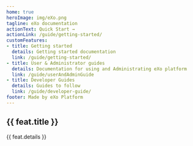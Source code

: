 ```yaml
---
home: true
heroImage: img/eXo.png
tagline: eXo documentation
actionText: Quick Start →
actionLink: /guide/getting-started/
customFeatures:
- title: Getting started
  details: Getting started documentation
  link: /guide/getting-started/
- title: User & Administrator guides
  details: Documentation for using and Administrating eXo platform
  link: /guide/userAndAdminGuide
- title: Developer Guides
  details: Guides to follow
  link: /guide/developer-guide/
footer: Made by eXo Platform
---
```


<div class="features">
  <div class="feature" v-for="feat in $page.frontmatter.customFeatures">
    <h2><a v-bind:href="feat.link">{{ feat.title }}</a></h2>
    <p>{{ feat.details }}</p>
  </div>
</div>

